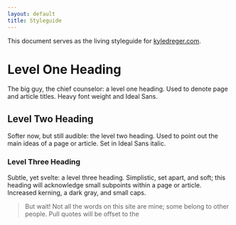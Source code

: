 ```yaml
---
layout: default
title: Styleguide
---
```

This document serves as the living styleguide for [kyledreger.com](http://kyledreger.com).

# Level One Heading

The big guy, the chief counselor: a level one heading. Used to denote page and article titles. Heavy font weight and Ideal Sans.

## Level Two Heading

Softer now, but still audible: the level two heading. Used to point out the main ideas of a page or article. Set in Ideal Sans italic.

### Level Three Heading

Subtle, yet svelte: a level three heading. Simplistic, set apart, and soft; this heading will acknowledge small subpoints within a page or article. Increased kerning, a dark gray, and small caps.

> But wait! Not all the words on this site are mine; some belong to other people. Pull quotes will be offset to the
